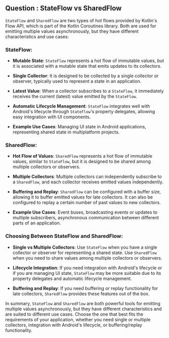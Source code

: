 
## Question : StateFlow vs SharedFlow


`StateFlow` and `SharedFlow` are two types of hot flows provided by Kotlin's Flow API, which is part of the Kotlin Coroutines library. Both are used for emitting multiple values asynchronously, but they have different characteristics and use cases:

### StateFlow:

- **Mutable State**: `StateFlow` represents a hot flow of immutable values, but it is associated with a mutable state that emits updates to its collectors.

- **Single Collector**: It is designed to be collected by a single collector or observer, typically used to represent a state in an application.

- **Latest Value**: When a collector subscribes to a `StateFlow`, it immediately receives the current (latest) value emitted by the `StateFlow`.

- **Automatic Lifecycle Management**: `StateFlow` integrates well with Android's lifecycle through `StateFlow`'s property delegates, allowing easy integration with UI components.

- **Example Use Cases**: Managing UI state in Android applications, representing shared state in multiplatform projects.

### SharedFlow:

- **Hot Flow of Values**: `SharedFlow` represents a hot flow of immutable values, similar to `StateFlow`, but it is designed to be shared among multiple collectors or observers.

- **Multiple Collectors**: Multiple collectors can independently subscribe to a `SharedFlow`, and each collector receives emitted values independently.

- **Buffering and Replay**: `SharedFlow` can be configured with a buffer size, allowing it to buffer emitted values for late collectors. It can also be configured to replay a certain number of past values to new collectors.

- **Example Use Cases**: Event buses, broadcasting events or updates to multiple subscribers, asynchronous communication between different parts of an application.

### Choosing Between StateFlow and SharedFlow:

- **Single vs Multiple Collectors**: Use `StateFlow` when you have a single collector or observer for representing a shared state. Use `SharedFlow` when you need to share values among multiple collectors or observers.

- **Lifecycle Integration**: If you need integration with Android's lifecycle or if you are managing UI state, `StateFlow` may be more suitable due to its property delegates and automatic lifecycle management.

- **Buffering and Replay**: If you need buffering or replay functionality for late collectors, `SharedFlow` provides these features out of the box.

In summary, `StateFlow` and `SharedFlow` are both powerful tools for emitting multiple values asynchronously, but they have different characteristics and are suited to different use cases. Choose the one that best fits the requirements of your application, whether you need single or multiple collectors, integration with Android's lifecycle, or buffering/replay functionality.